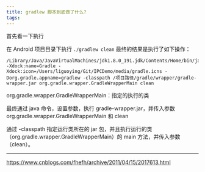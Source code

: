 ```yaml
---
title: gradlew 脚本到底做了什么?
tags:
---
```




首先看一下执行 


在 Android 项目目录下执行 `./gradlew clean` 最终的结果是执行了如下操作：

```
/Library/Java/JavaVirtualMachines/jdk1.8.0_191.jdk/Contents/Home/bin/java -Xdock:name=Gradle -Xdock:icon=/Users/liguoying/Git/IPCDemo/media/gradle.icns -Dorg.gradle.appname=gradlew -classpath /项目路径/gradle/wrapper/gradle-wrapper.jar org.gradle.wrapper.GradleWrapperMain clean
```

org.gradle.wrapper.GradleWrapperMain：指定的执行的类 


最终通过 java 命令，设置参数，执行 gradle-wrapper.jar，并传入参数 org.gradle.wrapper.GradleWrapperMain 和 clean


通过 -classpath 指定运行类所在的 jar 包，并且执行运行的类（org.gradle.wrapper.GradleWrapperMain）的 main 方法，并传入参数（clean）。



---
https://www.cnblogs.com/fhefh/archive/2011/04/15/2017613.html